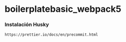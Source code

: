 # boilerplatebasic_webpack5

### Instalación Husky

```
https://prettier.io/docs/en/precommit.html
```
